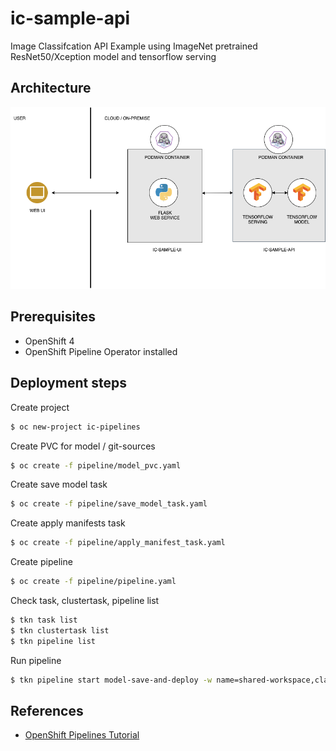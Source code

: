 # ic-sample-api

Image Classifcation API Example using ImageNet pretrained ResNet50/Xception model and tensorflow serving 

## Architecture

![Architecture](doc/images/architecture_ui_and_api.png)

## Prerequisites

* OpenShift 4
* OpenShift Pipeline Operator installed

## Deployment steps

Create project
```bash
$ oc new-project ic-pipelines
```
Create PVC for model / git-sources
```bash
$ oc create -f pipeline/model_pvc.yaml
```
Create save model task
```bash
$ oc create -f pipeline/save_model_task.yaml
```
Create apply manifests task
```bash
$ oc create -f pipeline/apply_manifest_task.yaml
```
Create pipeline
```bash
$ oc create -f pipeline/pipeline.yaml
```
Check task, clustertask, pipeline list
```bash
$ tkn task list
$ tkn clustertask list
$ tkn pipeline list
```
Run pipeline
```bash
$ tkn pipeline start model-save-and-deploy -w name=shared-workspace,claimName=model-pv-claim -p deployment-name=ic-sample-api -p git-url=https://github.com/mmitsugi/ic-sample-api.git --use-param-defaults
```

## References

* [OpenShift Pipelines Tutorial](https://github.com/openshift/pipelines-tutorial)
